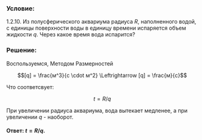 ###  Условие: 

$1.2.10.$ Из полусферического аквариума радиуса $R$, наполненного водой, с единицы поверхности воды в единицу времени испаряется объем жидкости $q$. Через какое время вода испарится? 

###  Решение: 

Воспользуемся, Методом Размерностей 

$$[q] = \frac{м^3}{с \cdot м^2} \Leftrightarrow [q] = \frac{м}{с}$$ 

Что соответсвует: 

$$t = R/q$$ 

При увеличении радиуса аквариума, вода вытекает медленее, а при увеличении $q$ - наоборот. 

####  Ответ: $t = R/q$. 

  

